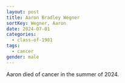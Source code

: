 ```yaml
---
layout: post
title: Aaron Bradley Wegner
sortKey: Wegner, Aaron
date: 2024-07-01
categories:
  - class-of-1981
tags:
  - cancer
gender: male
---
```

A﻿aron died of cancer in the summer of 2024.